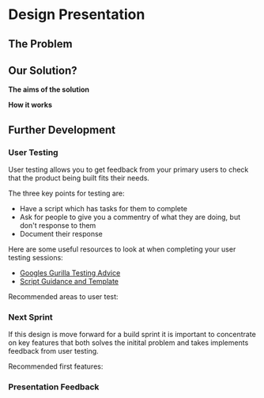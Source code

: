# Design Presentation

## The Problem

## Our Solution?

 **The aims of the solution**

 **How it works**

## Further Development
### User Testing
User testing allows you to get feedback from your primary users to check that the product being built fits their needs.

The three key points for testing are:
- Have a script which has tasks for them to complete
- Ask for people to give you a commentry of what they are doing, but don't response to them
- Document their response

Here are some useful resources to look at when completing your user testing sessions:
- [Googles Gurilla Testing Advice](https://www.youtube.com/watch?v=0YL0xoSmyZI&feature=youtu.be)
- [Script Guidance and Template](https://github.com/foundersandcoders/master-reference/blob/master/coursebook/weeks-10-12/user-testing.md#1-planning)

Recommended areas to user test:


### Next Sprint
If this design is move forward for a build sprint it is important to concentrate on key features that both solves the initital problem and takes implements feedback from user testing.

Recommended first features:


### Presentation Feedback
